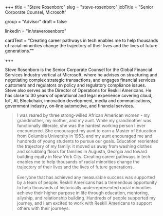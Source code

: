 +++
title = "Steve Rosenboro"
slug = "steve-rosenboro"
jobTitle = "Senior Corporate Counsel, Microsoft"

group = "Advisor"
draft = false

linkedIn = "in/steverosenboro"




cardText = "Creating career pathways in tech enables me to help thousands of racial minorities change the trajectory of their lives and the lives of future generations.”"

+++

Steve Rosenboro is the Senior Corporate Counsel for the Global Financial Services Industry vertical at Microsoft, where he advises on structuring and negotiating complex strategic transactions, and engages financial services customers and regulators on policy and regulatory compliance issues. Steve also serves as the Director of Operations for Reskill Americans. He has close to 30 years of operational and legal experience covering cloud, IoT, AI, Blockchain, innovation development, media and communications, government industry, on-line automotive, and financial services.

> I was reared by three strong-willed African American women - my grandmother, my mother, and my aunt. While my grandmother was functionally illiterate, she was the hardest working person I ever encountered. She encouraged my aunt to earn a Master of Education from Columbia University in 1953, and my aunt encouraged me and hundreds of young students to pursue our goals. Education reoriented the trajectory of my family: it moved us away from washing clothes and scrubbing floors for families in Augusta, Georgia and toward building equity in New York City. Creating career pathways in tech enables me to help thousands of racial minorities change the trajectory of their lives and the lives of future generations. <br><br/>
> Everyone that has achieved any measurable success was supported by a team of people. Reskill Americans has a tremendous opportunity to help thousands of historically underrepresented racial minorities achieve their higher purpose in life through education, mentoring, allyship, and relationship building. Hundreds of people supported my journey, and I am excited to work with Reskill Americans to support others with their journeys.